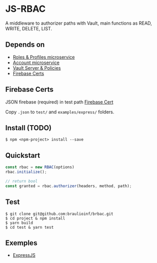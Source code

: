 # JS-RBAC

A middleware to authorizer paths with Vault, main functions as READ, WRITE, DELETE, LIST.

## Depends on
* [Roles & Profiles microservice](https://github.com/ExponentialEducation/roles-profiles-microservice)
* [Account microservice](https://github.com/ExponentialEducation/account-microservice)
* [Vault Server & Policies](https://github.com/braulioinf/vault-poc)
* [Firebase Certs](https://github.com/braulioinf/brbac#firebase)

## Firebase Certs
JSON firebase (required) in test path [Firebase Cert](https://raw.githubusercontent.com/ExponentialEducation/account-microservice/develop/firebase-admin.development.json?token=AANUGYNMJHMNP6INZE6BHT26YMEEE)

Copy `.json` to `test/` and `examples/express/` folders.

## Install (TODO)
```shell
$ npm <npm-project> install --save
```

## Quickstart
```js
const rbac = new RBAC(options)
rbac.initialize();

// return bool
const granted = rbac.authorizer(headers, method, path);
```

## Test
```shell
$ git clone git@github.com:braulioinf/brbac.git
$ cd project & npm install
$ yarn build
$ cd test & yarn test
```

## Exemples
* [ExpressJS]()
